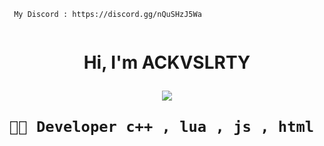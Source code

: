 ```
 My Discord : https://discord.gg/nQuSHzJ5Wa
                                                          
```
<h1 align="center">Hi, I'm ACKVSLRTY

<p align="center">
  <img src="https://readme-typing-svg.herokuapp.com/?center=true&vCenter=true&color=016EEA&width=500&lines=Welcome+|" />
</p>



```diff
🐱‍👤 Developer c++ , lua , js , html , sql , php , java

```


<br />
